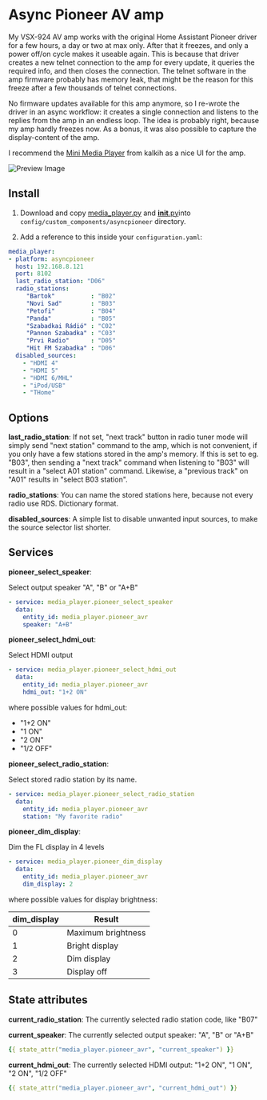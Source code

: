 # Async Pioneer AV amp

My VSX-924 AV amp works with the original Home Assistant Pioneer driver for a few hours, a day or two at max only. After that it freezes, and only a power off/on cycle makes it useable again.
This is because that driver creates a new telnet connection to the amp for every update, it queries the required info, and then closes the connection. The telnet software in the amp firmware probably has memory leak, that might be the reason for this freeze after a few thousands of telnet connections.

No firmware updates available for this amp anymore, so I re-wrote the driver in an async workflow: it creates a single connection and listens to the replies from the amp in an endless loop.
The idea is probably right, because my amp hardly freezes now. As a bonus, it was also possible to capture the display-content of the amp.

I recommend the [Mini Media Player](https://github.com/kalkih/mini-media-player) from kalkih as a nice UI for the amp.


![Preview Image](https://user-images.githubusercontent.com/5654575/53702516-1f760700-3e08-11e9-900b-435edf7fbfa7.png)

## Install

1. Download and copy [media_player.py](https://github.com/realthk/asyncpioneer/blob/master/media_player.py) and [__init__.py](https://github.com/realthk/asyncpioneer/blob/master/__init__.py)into `config/custom_components/asyncpioneer` directory.

2. Add a reference to this inside your `configuration.yaml`:

  ```yaml
media_player:
  - platform: asyncpioneer
    host: 192.168.8.121
    port: 8102
    last_radio_station: "D06"
    radio_stations:
       "Bartok"          : "B02"
       "Novi Sad"        : "B03"
       "Petofi"          : "B04"
       "Panda"           : "B05"
       "Szabadkai Rádió" : "C02"
       "Pannon Szabadka" : "C03"
       "Prvi Radio"      : "D05"
       "Hit FM Szabadka" : "D06"
    disabled_sources:
      - "HDMI 4"
      - "HDMI 5"
      - "HDMI 6/MHL"
      - "iPod/USB"
      - "THome"
  ```

## Options
**last_radio_station**:
If not set, "next track" button in radio tuner mode will simply send "next station" command to the amp, which is not convenient, if you only have a few stations stored in the amp's memory.
If this is set to eg. "B03", then sending a "next track" command when listening to "B03" will result in a "select A01 station" command. Likewise, a "previous track" on "A01" results in "select B03 station".

**radio_stations**:
You can name the stored stations here, because not every radio use RDS. Dictionary format.

**disabled_sources**:
A simple list to disable unwanted input sources, to make the source selector list shorter.

## Services
**pioneer_select_speaker**:

Select output speaker "A", "B" or "A+B"

  ```yaml
  - service: media_player.pioneer_select_speaker
    data:
      entity_id: media_player.pioneer_avr
      speaker: "A+B"
  ```

**pioneer_select_hdmi_out**:

Select HDMI output

  ```yaml
  - service: media_player.pioneer_select_hdmi_out
    data:
      entity_id: media_player.pioneer_avr
      hdmi_out: "1+2 ON"
  ```
where possible values for hdmi_out:

- "1+2 ON"
- "1 ON"
- "2 ON"
- "1/2 OFF"
 
  
**pioneer_select_radio_station**:

Select stored radio station by its name.

  ```yaml
  - service: media_player.pioneer_select_radio_station
    data:
      entity_id: media_player.pioneer_avr
      station: "My favorite radio"
```
**pioneer_dim_display**:

Dim the FL display in 4 levels

  ```yaml
  - service: media_player.pioneer_dim_display
    data:
      entity_id: media_player.pioneer_avr
      dim_display: 2
  ```
 where possible values for display brightness:

dim_display | Result
------------- | -------------
0 | Maximum brightness
1 | Bright display
2 | Dim display
3 | Display off
  
## State attributes
**current_radio_station**:
The currently selected radio station code, like "B07"

**current_speaker**:
The currently selected output speaker: "A", "B" or "A+B"
  ```yaml
{{ state_attr("media_player.pioneer_avr", "current_speaker") }}
```

**current_hdmi_out**:
The currently selected HDMI output: "1+2 ON", "1 ON", "2 ON", "1/2 OFF"
  ```yaml
{{ state_attr("media_player.pioneer_avr", "current_hdmi_out") }}
```
  

